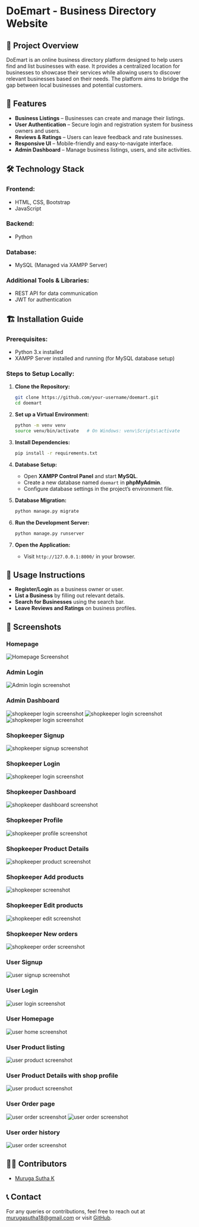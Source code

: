 # DoEmart - Business Directory Website

## 📌 Project Overview
DoEmart is an online business directory platform designed to help users find and list businesses with ease. It provides a centralized location for businesses to showcase their services while allowing users to discover relevant businesses based on their needs. The platform aims to bridge the gap between local businesses and potential customers.

## 🚀 Features
- **Business Listings** – Businesses can create and manage their listings.
- **User Authentication** – Secure login and registration system for business owners and users.
- **Reviews & Ratings** – Users can leave feedback and rate businesses.
- **Responsive UI** – Mobile-friendly and easy-to-navigate interface.
- **Admin Dashboard** – Manage business listings, users, and site activities.

## 🛠️ Technology Stack
### Frontend:
- HTML, CSS, Bootstrap
- JavaScript

### Backend:
- Python

### Database:
- MySQL (Managed via XAMPP Server)

### Additional Tools & Libraries:
- REST API for data communication
- JWT for authentication

## 🏗️ Installation Guide
### Prerequisites:
- Python 3.x installed
- XAMPP Server installed and running (for MySQL database setup)

### Steps to Setup Locally:
1. **Clone the Repository:**
   ```sh
   git clone https://github.com/your-username/doemart.git
   cd doemart
   ```
2. **Set up a Virtual Environment:**
   ```sh
   python -m venv venv
   source venv/bin/activate   # On Windows: venv\Scripts\activate
   ```
3. **Install Dependencies:**
   ```sh
   pip install -r requirements.txt
   ```
4. **Database Setup:**
   - Open **XAMPP Control Panel** and start **MySQL**.
   - Create a new database named `doemart` in **phpMyAdmin**.
   - Configure database settings in the project’s environment file.

5. **Database Migration:**
   ```sh
   python manage.py migrate
   ```
6. **Run the Development Server:**
   ```sh
   python manage.py runserver
   ```
7. **Open the Application:**
   - Visit `http://127.0.0.1:8000/` in your browser.

## 📖 Usage Instructions
- **Register/Login** as a business owner or user.
- **List a Business** by filling out relevant details.
- **Search for Businesses** using the search bar.
- **Leave Reviews and Ratings** on business profiles.

## 📸 Screenshots

### Homepage
![Homepage Screenshot](doEmart-screenshots/homepage.png)

### Admin Login
![Admin login screenshot](doEmart-screenshots/adminLogin.png)

### Admin Dashboard
![shopkeeper login screenshot](doEmart-screenshots/AdminDashboard.png)
![shopkeeper login screenshot](doEmart-screenshots/AdminDashboard2.png)
![shopkeeper login screenshot](doEmart-screenshots/AdminDashboard3.png)

### Shopkeeper Signup
![shopkeeper signup screenshot](doEmart-screenshots/shopkeeperSignup.png)

### Shopkeeper Login
![shopkeeper login screenshot](doEmart-screenshots/shopkeeperLogin.png)

### Shopkeeper Dashboard
![shopkeeper dashboard screenshot](doEmart-screenshots/ShopkeeperDashboard.png)

### Shopkeeper Profile
![shopkeeper profile screenshot](doEmart-screenshots/ShopkeeperProfile.png)

### Shopkeeper Product Details
![shopkeeper product screenshot](doEmart-screenshots/ProductDetails.png)

### Shopkeeper Add products
![shopkeeper screenshot](doEmart-screenshots/AddProducts.png)

### Shopkeeper Edit products
![shopkeeper edit screenshot](doEmart-screenshots/EditProduct.png)

### Shopkeeper New orders
![shopkeeper order screenshot](doEmart-screenshots/NewOrders.png)

### User Signup
![user signup screenshot](doEmart-screenshots/userSignup.png)

### User Login
![user login screenshot](doEmart-screenshots/userLogin.png)

### User Homepage
![user home screenshot](doEmart-screenshots/userHomepage.png)

### User Product listing 
![user product screenshot](doEmart-screenshots/userProductpage.png)

### User Product Details with shop profile
![user product screenshot](doEmart-screenshots/userProductDetail.png)

### User Order page
![user order screenshot](doEmart-screenshots/userOrderPage.png)
![user order screenshot](doEmart-screenshots/orderedpage.png)

### User order history
![user order screenshot](doEmart-screenshots/orderHistory.png)

## 👨‍💻 Contributors
- [Muruga Sutha K](https://github.com/Murugasutha)

## 📞 Contact
For any queries or contributions, feel free to reach out at murugasutha18@gmail.com or visit [GitHub](https://github.com/Murugasutha).

